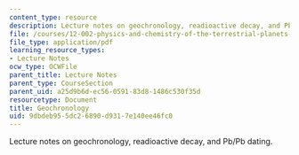 ```yaml
---
content_type: resource
description: Lecture notes on geochronology, readioactive decay, and Pb/Pb dating.
file: /courses/12-002-physics-and-chemistry-of-the-terrestrial-planets-fall-2008/9dbdeb955dc26890d9317e140ee46fc0_MIT12_002f08_lec5_6.pdf
file_type: application/pdf
learning_resource_types:
- Lecture Notes
ocw_type: OCWFile
parent_title: Lecture Notes
parent_type: CourseSection
parent_uid: a25d9b6d-ec56-0591-83d8-1486c530f35d
resourcetype: Document
title: Geochronology
uid: 9dbdeb95-5dc2-6890-d931-7e140ee46fc0
---
```

Lecture notes on geochronology, readioactive decay, and Pb/Pb dating.

